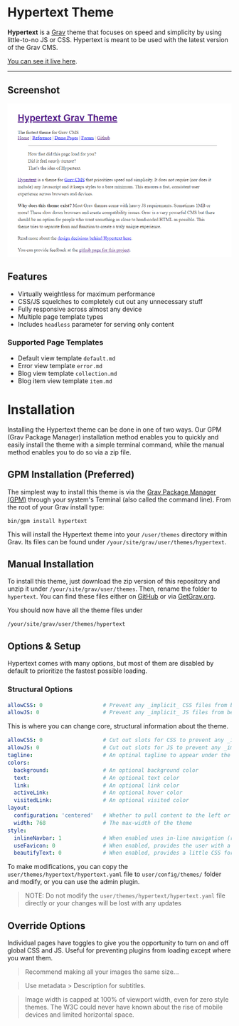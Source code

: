 # Hypertext Theme

**Hypertext** is a [Grav](http://github.com/getgrav/grav) theme that focuses on speed and simplicity by using little-to-no JS or CSS.  Hypertext is meant to be used with the latest version of the Grav CMS.

[You can see it live here](http://hypertext.artofthesmart.com).

---

## Screenshot

![The Hypertext theme keeps things minimal.](assets/screenshot.png)

## Features

* Virtually weightless for maximum performance
* CSS/JS squelches to completely cut out any unnecessary stuff
* Fully responsive across almost any device
* Multiple page template types
* Includes `headless` parameter for serving only content

### Supported Page Templates

* Default view template `default.md`
* Error view template `error.md`
* Blog view template `collection.md`
* Blog item view template `item.md`

# Installation

Installing the Hypertext theme can be done in one of two ways. Our GPM (Grav Package Manager) installation method enables you to quickly and easily install the theme with a simple terminal command, while the manual method enables you to do so via a zip file. 

## GPM Installation (Preferred)

The simplest way to install this theme is via the [Grav Package Manager (GPM)](http://learn.getgrav.org/advanced/grav-gpm) through your system's Terminal (also called the command line).  From the root of your Grav install type:

    bin/gpm install hypertext

This will install the Hypertext theme into your `/user/themes` directory within Grav. Its files can be found under `/your/site/grav/user/themes/hypertext`.

## Manual Installation

To install this theme, just download the zip version of this repository and unzip it under `/your/site/grav/user/themes`. Then, rename the folder to `hypertext`. You can find these files either on [GitHub](https://github.com/artofthesmart/hypertext) or via [GetGrav.org](http://getgrav.org/downloads/themes).

You should now have all the theme files under

    /your/site/grav/user/themes/hypertext

## Options & Setup

Hypertext comes with many options, but most of them are disabled by default to prioritize the fastest possible loading.

### Structural Options

```yaml
allowCSS: 0                   # Prevent any _implicit_ CSS files from being included (e.g. plugins).
allowJS: 0                    # Prevent any _implicit_ JS files from being included (e.g. plugins).
```

This is where you can change core, structural information about the theme.


```yaml
allowCSS: 0                   # Cut out slots for CSS to prevent any _implicit_ CSS from being included (e.g. plugins).
allowJS: 0                    # Cut out slots for JS to prevent any _implicit_ JS from being included (e.g. plugins).
tagline:                      # An optinal tagline to appear under the title of your website
colors:
  background:                 # An optional background color
  text:                       # An optional text color
  link:                       # An optional link color
  activeLink:                 # An optional hover color
  visitedLink:                # An optional visited color
layout:
  configuration: 'centered'   # Whether to pull content to the left or center it
  width: 768                  # The max-width of the theme
style:
  inlineNavbar: 1             # When enabled uses in-line navigation (rather than a list).
  useFavicon: 0               # When enabled, provides the user with a favicon if one is available.
  beautifyText: 0             # When enabled, provides a little CSS for better text spacing.
```

To make modifications, you can copy the `user/themes/hypertext/hypertext.yaml` file to `user/config/themes/` folder and modify, or you can use the admin plugin.

> NOTE: Do not modify the `user/themes/hypertext/hypertext.yaml` file directly or your changes will be lost with any updates

## Override Options
Individual pages have toggles to give you the opportunity to turn on and off global CSS and JS.  Useful for preventing plugins from loading except where you want them.

> Recommend making all your images the same size...

> Use metadata > Description for subtitles.

> Image width is capped at 100% of viewport width, even for zero style themes.  The W3C could never have known about the rise of mobile devices and limited horizontal space. 